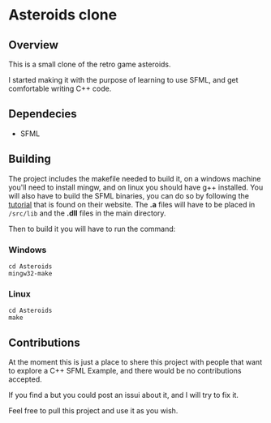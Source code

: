 # Asteroids clone

## Overview

This is a small clone of the retro game asteroids.

I started making it with the purpose of learning to use SFML, and get
comfortable writing C++ code.

## Dependecies

- SFML

## Building

The project includes the makefile needed to build it, on a 
windows machine you'll need to install mingw, and on linux you should 
have g++ installed. You will also have to build the SFML binaries, you can do so by following the 
[tutorial](https://www.sfml-dev.org/tutorials/2.5/compile-with-cmake.php) that is found on their website.
The **.a** files will have to be placed in `/src/lib` and the **.dll** files in the main
directory.

Then to build it you will have to run the command: 

### Windows
```
cd Asteroids
mingw32-make
```

### Linux
```
cd Asteroids
make
```

## Contributions

At the moment this is just a place to shere this project
with people that want to explore a C++ SFML Example,
and there would be no contributions accepted.

If you find a but you could post an issui about it,
and I will try to fix it.

Feel free to pull this project and use it as you wish.